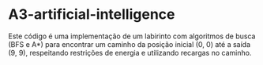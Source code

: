 # A3-artificial-intelligence
 Este código é uma implementação de um labirinto com algoritmos de busca (BFS e A*) para encontrar um caminho da posição inicial (0, 0) até a saída (9, 9), respeitando restrições de energia e utilizando recargas no caminho.
